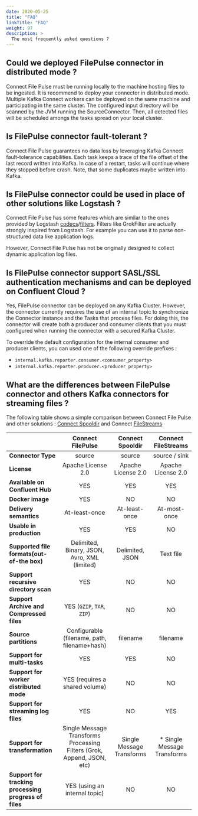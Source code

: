 ```yaml
---
date: 2020-05-25
title: "FAQ"
linkTitle: "FAQ"
weight: 97
description: >
  The most frequently asked questions ?
---
```


## Could we deployed FilePulse connector in distributed mode ?

Connect File Pulse must be running locally to the machine hosting files to be ingested. It is recommend to deploy your connector in distributed mode. Multiple Kafka Connect workers can be deployed on the same machine and participating in the same cluster. The configured input directory will be scanned by the JVM running the SourceConnector. Then, all detected files will be scheduled amongs the tasks spread on your local cluster.

## Is FilePulse connector fault-tolerant ?

Connect File Pulse guarantees no data loss by leveraging Kafka Connect fault-tolerance capabilities.
Each task keeps a trace of the file offset of the last record written into Kafka. In case of a restart, tasks will continue where they stopped before crash.
Note, that some duplicates maybe written into Kafka.

## Is FilePulse connector could be used in place of other solutions like Logstash ?

Connect File Pulse has some features which are similar to the ones provided by Logstash [codecs](https://www.elastic.co/guide/en/logstash/current/codec-plugins.html)/[filters](https://www.elastic.co/guide/en/logstash/current/filter-plugins.html). Filters like GrokFilter are actually strongly inspired from Logstash. For example you can use it to parse non-structured data like application logs.

However, Connect File Pulse has not be originally designed to collect dynamic application log files.

## Is FilePulse connector support SASL/SSL authentication mechanisms and can be deployed on Confluent Cloud ?

Yes, FilePulse connector can be deployed on any Kafka Cluster. However, the connector currently requires the use of an internal topic
to synchronize the Connector instance and the Tasks that process files. For doing this, the connector
will create both a producer and consumer clients that you must configured when running the connector with a secured Kafka Cluster.

To override the default configuration for the internal consumer and producer clients, 
you can used one of the following override prefixes :

* `internal.kafka.reporter.consumer.<consumer_property>`
* `internal.kafka.reporter.producer.<producer_property>`

## What are the differences between FilePulse connector and others Kafka connectors for streaming files ?

The following table shows a simple comparison between Connect File Pulse and other solutions : [Connect Spooldir](https://github.com/jcustenborder/kafka-connect-spooldir) and Connect [FileStreams](https://github.com/apache/kafka/tree/trunk/connect/file)

|                                                       | Connect FilePulse  | Connect Spooldir | Connect FileStreams |
|:---                                                   |            :---:   |  :---:           |   :---:              |
| **Connector Type**                                    | source             | source           | source / sink        |
| **License**                                           |Apache License 2.0  |Apache License 2.0| Apache License 2.0   |
| **Available on Confluent Hub**                        | YES                | YES              | YES                  |
| **Docker image**                                      | YES                | NO               | NO                   |
| **Delivery semantics**                                | At-least-once      | At-least-once    | At-most-once         |
| **Usable in production**                              | YES                | YES              | NO                   |
| **Supported file formats(out-of-the box)**            | Delimited, Binary, JSON, Avro, XML (limited) | Delimited, JSON | Text file                | YES              | NO                   |
| **Support recursive directory scan**                  | YES                | NO               | NO                   |
| **Support Archive and Compressed files**              | YES (`GZIP`, `TAR`, `ZIP`) | NO | NO |
| **Source partitions**                                 | Configurable (filename, path, filename+hash) | filename | filename |
| **Support for multi-tasks**                           | YES                | YES | NO |
| **Support for worker distributed mode**               | YES (requires a shared volume) | NO | NO |
| **Support for streaming log files**                   | YES | NO | YES |
| **Support for transformation**                        | Single Message Transforms <br /> Processing Filters (Grok, Append, JSON, etc) | Single Message Transforms| * Single Message Transforms
| **Support for tracking processing progress of files** | YES (using an internal topic)               | NO               | NO                   |